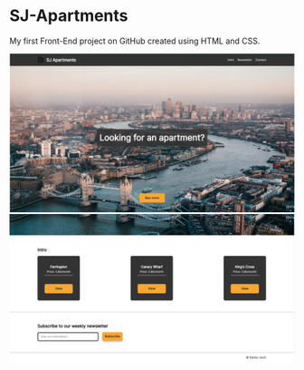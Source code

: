 # SJ-Apartments
My first Front-End project on GitHub created using HTML and CSS.

![Alt text](/header.png?raw=true "Top screenshot")
![Alt text](/footer.png?raw=true "Bottom screenshot")
